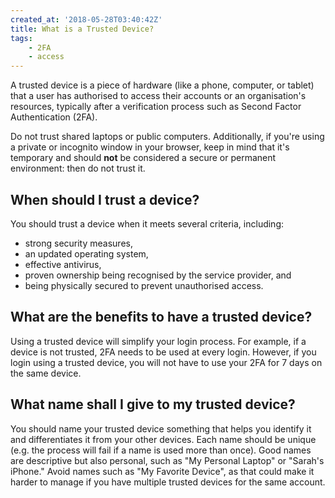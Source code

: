 ```yaml
---
created_at: '2018-05-28T03:40:42Z'
title: What is a Trusted Device?
tags: 
    - 2FA
    - access
---
```


A trusted device is a piece of hardware (like a phone, computer, or tablet) 
that a user has authorised to access their accounts or an organisation's resources, 
typically after a verification process such as Second Factor Authentication (2FA).

Do not trust shared laptops or public computers. Additionally, if you're using a private or incognito window in your browser, 
keep in mind that it's temporary and should **not** be considered a secure or permanent environment: then do not trust it.

## When should I trust a device?

You should trust a device when it meets several criteria, including: 

- strong security measures,
- an updated operating system,
- effective antivirus,
- proven ownership being recognised by the service provider, and
- being physically secured to prevent unauthorised access.

## What are the benefits to have a trusted device?

Using a trusted device will simplify your login process. For example, if a device is not trusted, 2FA needs to be used at every login. However, if you login using a trusted device, you will not have to use your 2FA for 7 days on the same device.

## What name shall I give to my trusted device?

You should name your trusted device something that helps you identify it and differentiates it from your other devices. Each name should be unique (e.g. the process will fail if a name is used more than once). 
Good names are descriptive but also personal, such as "My Personal Laptop" or "Sarah's iPhone." 
Avoid names such as "My Favorite Device", as that could make it harder to manage if you have multiple trusted devices for the same account. 
